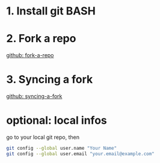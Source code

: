 # 1. Install git BASH

# 2. Fork a repo
[github: fork-a-repo](https://docs.github.com/en/get-started/quickstart/fork-a-repo)

# 3. Syncing a fork
[github: syncing-a-fork](/en/pull-requests/collaborating-with-pull-requests/working-with-forks/syncing-a-fork)

# optional: local infos
go to your local git repo, then
```bash
git config --global user.name "Your Name"
git config --global user.email "your.email@example.com"
```
